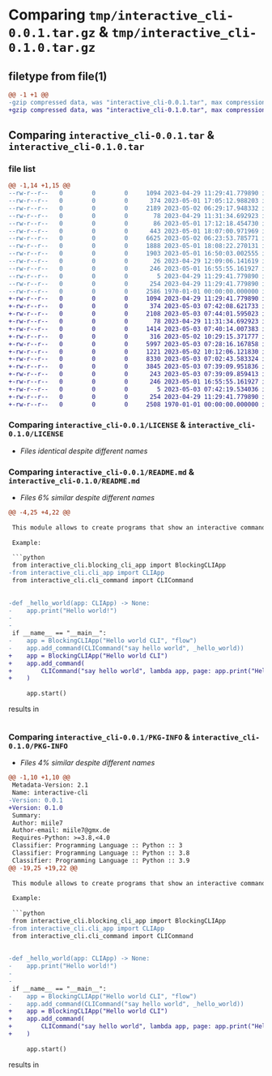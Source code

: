 # Comparing `tmp/interactive_cli-0.0.1.tar.gz` & `tmp/interactive_cli-0.1.0.tar.gz`

## filetype from file(1)

```diff
@@ -1 +1 @@
-gzip compressed data, was "interactive_cli-0.0.1.tar", max compression
+gzip compressed data, was "interactive_cli-0.1.0.tar", max compression
```

## Comparing `interactive_cli-0.0.1.tar` & `interactive_cli-0.1.0.tar`

### file list

```diff
@@ -1,14 +1,15 @@
--rw-r--r--   0        0        0     1094 2023-04-29 11:29:41.779890 interactive_cli-0.0.1/LICENSE
--rw-r--r--   0        0        0      374 2023-05-01 17:05:12.988203 interactive_cli-0.0.1/pyproject.toml
--rw-r--r--   0        0        0     2189 2023-05-02 06:29:17.948332 interactive_cli-0.0.1/README.md
--rw-r--r--   0        0        0       78 2023-04-29 11:31:34.692923 interactive_cli-0.0.1/src/interactive_cli/__init__.py
--rw-r--r--   0        0        0       86 2023-05-01 17:12:18.454730 interactive_cli-0.0.1/src/interactive_cli/async_cli_app.py
--rw-r--r--   0        0        0      443 2023-05-01 18:07:00.971969 interactive_cli-0.0.1/src/interactive_cli/blocking_cli_app.py
--rw-r--r--   0        0        0     6625 2023-05-02 06:23:53.785771 interactive_cli-0.0.1/src/interactive_cli/cli_app.py
--rw-r--r--   0        0        0     1888 2023-05-01 18:08:22.270131 interactive_cli-0.0.1/src/interactive_cli/cli_command.py
--rw-r--r--   0        0        0     1903 2023-05-01 16:50:03.002555 interactive_cli-0.0.1/src/interactive_cli/cli_print_context.py
--rw-r--r--   0        0        0       26 2023-04-29 12:09:06.141619 interactive_cli-0.0.1/src/interactive_cli/static.py
--rw-r--r--   0        0        0      246 2023-05-01 16:55:55.161927 interactive_cli-0.0.1/src/interactive_cli/utils.py
--rw-r--r--   0        0        0        5 2023-04-29 11:29:41.779890 interactive_cli-0.0.1/src/interactive_cli/VERSION
--rw-r--r--   0        0        0      254 2023-04-29 11:29:41.779890 interactive_cli-0.0.1/src/interactive_cli/version.py
--rw-r--r--   0        0        0     2586 1970-01-01 00:00:00.000000 interactive_cli-0.0.1/PKG-INFO
+-rw-r--r--   0        0        0     1094 2023-04-29 11:29:41.779890 interactive_cli-0.1.0/LICENSE
+-rw-r--r--   0        0        0      374 2023-05-03 07:42:08.621733 interactive_cli-0.1.0/pyproject.toml
+-rw-r--r--   0        0        0     2108 2023-05-03 07:44:01.595023 interactive_cli-0.1.0/README.md
+-rw-r--r--   0        0        0       78 2023-04-29 11:31:34.692923 interactive_cli-0.1.0/src/interactive_cli/__init__.py
+-rw-r--r--   0        0        0     1414 2023-05-03 07:40:14.007383 interactive_cli-0.1.0/src/interactive_cli/async_cli_app.py
+-rw-r--r--   0        0        0      316 2023-05-02 10:29:15.371777 interactive_cli-0.1.0/src/interactive_cli/blocking_cli_app.py
+-rw-r--r--   0        0        0     5997 2023-05-03 07:28:16.167858 interactive_cli-0.1.0/src/interactive_cli/cli_app.py
+-rw-r--r--   0        0        0     1221 2023-05-02 10:12:06.121830 interactive_cli-0.1.0/src/interactive_cli/cli_command.py
+-rw-r--r--   0        0        0     8330 2023-05-03 07:02:43.583324 interactive_cli-0.1.0/src/interactive_cli/cli_page.py
+-rw-r--r--   0        0        0     3845 2023-05-03 07:39:09.951836 interactive_cli-0.1.0/src/interactive_cli/cli_print_context.py
+-rw-r--r--   0        0        0      243 2023-05-03 07:39:09.859413 interactive_cli-0.1.0/src/interactive_cli/static.py
+-rw-r--r--   0        0        0      246 2023-05-01 16:55:55.161927 interactive_cli-0.1.0/src/interactive_cli/utils.py
+-rw-r--r--   0        0        0        5 2023-05-03 07:42:19.534036 interactive_cli-0.1.0/src/interactive_cli/VERSION
+-rw-r--r--   0        0        0      254 2023-04-29 11:29:41.779890 interactive_cli-0.1.0/src/interactive_cli/version.py
+-rw-r--r--   0        0        0     2508 1970-01-01 00:00:00.000000 interactive_cli-0.1.0/PKG-INFO
```

### Comparing `interactive_cli-0.0.1/LICENSE` & `interactive_cli-0.1.0/LICENSE`

 * *Files identical despite different names*

### Comparing `interactive_cli-0.0.1/README.md` & `interactive_cli-0.1.0/README.md`

 * *Files 6% similar despite different names*

```diff
@@ -4,25 +4,22 @@
 
 This module allows to create programs that show an interactive command line interface. The program waits for the user input and then acts on user interaction.
 
 Example:
 
 ```python
 from interactive_cli.blocking_cli_app import BlockingCLIApp
-from interactive_cli.cli_app import CLIApp
 from interactive_cli.cli_command import CLICommand
 
 
-def _hello_world(app: CLIApp) -> None:
-    app.print("Hello world!")
-
-
 if __name__ == "__main__":
-    app = BlockingCLIApp("Hello world CLI", "flow")
-    app.add_command(CLICommand("say hello world", _hello_world))
+    app = BlockingCLIApp("Hello world CLI")
+    app.add_command(
+        CLICommand("say hello world", lambda app, page: app.print("Hello world"))
+    )
 
     app.start()
 ```
 
 results in
 
 ```txt
```

### Comparing `interactive_cli-0.0.1/PKG-INFO` & `interactive_cli-0.1.0/PKG-INFO`

 * *Files 4% similar despite different names*

```diff
@@ -1,10 +1,10 @@
 Metadata-Version: 2.1
 Name: interactive-cli
-Version: 0.0.1
+Version: 0.1.0
 Summary: 
 Author: miile7
 Author-email: miile7@gmx.de
 Requires-Python: >=3.8,<4.0
 Classifier: Programming Language :: Python :: 3
 Classifier: Programming Language :: Python :: 3.8
 Classifier: Programming Language :: Python :: 3.9
@@ -19,25 +19,22 @@
 
 This module allows to create programs that show an interactive command line interface. The program waits for the user input and then acts on user interaction.
 
 Example:
 
 ```python
 from interactive_cli.blocking_cli_app import BlockingCLIApp
-from interactive_cli.cli_app import CLIApp
 from interactive_cli.cli_command import CLICommand
 
 
-def _hello_world(app: CLIApp) -> None:
-    app.print("Hello world!")
-
-
 if __name__ == "__main__":
-    app = BlockingCLIApp("Hello world CLI", "flow")
-    app.add_command(CLICommand("say hello world", _hello_world))
+    app = BlockingCLIApp("Hello world CLI")
+    app.add_command(
+        CLICommand("say hello world", lambda app, page: app.print("Hello world"))
+    )
 
     app.start()
 ```
 
 results in
 
 ```txt
```

